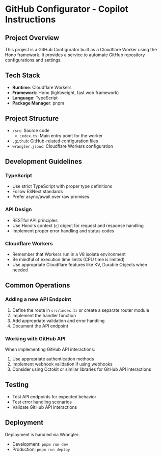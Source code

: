 # GitHub Configurator - Copilot Instructions

## Project Overview

This project is a GitHub Configurator built as a Cloudflare Worker using the Hono framework. It provides a service to automate GitHub repository configurations and settings.

## Tech Stack

- **Runtime**: Cloudflare Workers
- **Framework**: Hono (lightweight, fast web framework)
- **Language**: TypeScript
- **Package Manager**: pnpm

## Project Structure

- `/src`: Source code
  - `index.ts`: Main entry point for the worker
- `.github`: GitHub-related configuration files
- `wrangler.jsonc`: Cloudflare Workers configuration

## Development Guidelines

### TypeScript

- Use strict TypeScript with proper type definitions
- Follow ESNext standards
- Prefer async/await over raw promises

### API Design

- RESTful API principles
- Use Hono's context (`c`) object for request and response handling
- Implement proper error handling and status codes

### Cloudflare Workers

- Remember that Workers run in a V8 isolate environment
- Be mindful of execution time limits (CPU time is limited)
- Use appropriate Cloudflare features like KV, Durable Objects when needed

## Common Operations

### Adding a new API Endpoint

1. Define the route in `src/index.ts` or create a separate router module
2. Implement the handler function
3. Add appropriate validation and error handling
4. Document the API endpoint

### Working with GitHub API

When implementing GitHub API interactions:

1. Use appropriate authentication methods
2. Implement webhook validation if using webhooks
3. Consider using Octokit or similar libraries for GitHub API interactions

## Testing

- Test API endpoints for expected behavior
- Test error handling scenarios
- Validate GitHub API interactions

## Deployment

Deployment is handled via Wrangler:

- Development: `pnpm run dev`
- Production: `pnpm run deploy`

